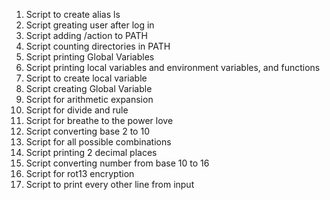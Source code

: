 1. Script to create alias ls
2. Script greating user after log in
3. Script adding /action to PATH
4. Script counting directories in PATH
5. Script printing Global Variables
6. Script printing local variables and environment variables, and functions
7. Script to create local variable
8. Script creating Global Variable
9. Script for arithmetic expansion
10. Script for divide and rule
11. Script for breathe to the power love
12. Script converting base 2 to 10
13. Script for all possible combinations
14. Script printing 2 decimal places
15. Script converting number from base 10 to 16
16. Script for rot13 encryption
17. Script to print every other line from input

